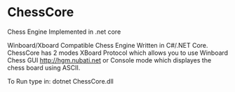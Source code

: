 # ChessCore
Chess Engine Implemented in .net core

Winboard/Xboard Compatible Chess Engine Written in C#/.NET Core.  ChessCore has 2 modes XBoard Protocol which allows you to use Winboard Chess GUI http://hgm.nubati.net or Console mode which displayes the chess board using ASCII.  

To Run type in: dotnet ChessCore.dll
